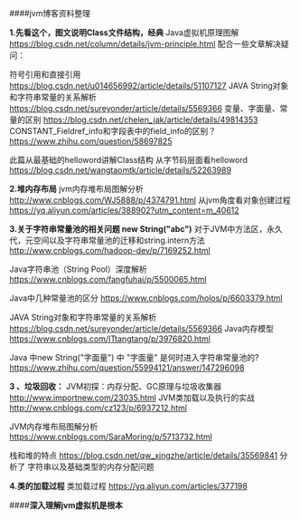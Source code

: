 ####jvm博客资料整理

**1.先看这个，图文说明Class文件结构，经典**
 Java虚拟机原理图解 https://blog.csdn.net/column/details/jvm-principle.html 
配合一些文章解决疑问：

符号引用和直接引用  https://blog.csdn.net/u014656992/article/details/51107127
JAVA String对象和字符串常量的关系解析  https://blog.csdn.net/sureyonder/article/details/5569366
变量、字面量、常量的区别  https://blog.csdn.net/chelen_jak/article/details/49814353
CONSTANT_Fieldref_info和字段表中的field_info的区别？ https://www.zhihu.com/question/58697825

此篇从最基础的helloword讲解Class结构
从字节码层面看helloword  https://blog.csdn.net/wangtaomtk/article/details/52263989


**2.堆内存布局**
jvm内存堆布局图解分析 http://www.cnblogs.com/WJ5888/p/4374791.html
从jvm角度看对象创建过程 https://yq.aliyun.com/articles/388902?utm_content=m_40612


**3.关于字符串常量池的相关问题  new String("abc")**
对于JVM中方法区，永久代，元空间以及字符串常量池的迁移和string.intern方法
http://www.cnblogs.com/hadoop-dev/p/7169252.html

Java字符串池（String Pool）深度解析
https://www.cnblogs.com/fangfuhai/p/5500065.html

Java中几种常量池的区分
https://www.cnblogs.com/holos/p/6603379.html

JAVA String对象和字符串常量的关系解析 https://blog.csdn.net/sureyonder/article/details/5569366
Java内存模型 https://www.cnblogs.com/ITtangtang/p/3976820.html

Java 中new String("字面量") 中 "字面量" 是何时进入字符串常量池的? https://www.zhihu.com/question/55994121/answer/147296098

**3 、垃圾回收：**
JVM初探：内存分配、GC原理与垃圾收集器
http://www.importnew.com/23035.html
JVM类加载以及执行的实战
http://www.cnblogs.com/cz123/p/6937212.html

JVM内存堆布局图解分析
https://www.cnblogs.com/SaraMoring/p/5713732.html

栈和堆的特点 https://blog.csdn.net/qw_xingzhe/article/details/35569841 分析了 字符串以及基础类型的内存分配问题



**4.类的加载过程**
类加载过程 https://yq.aliyun.com/articles/377198


####**深入理解jvm虚拟机是根本**
